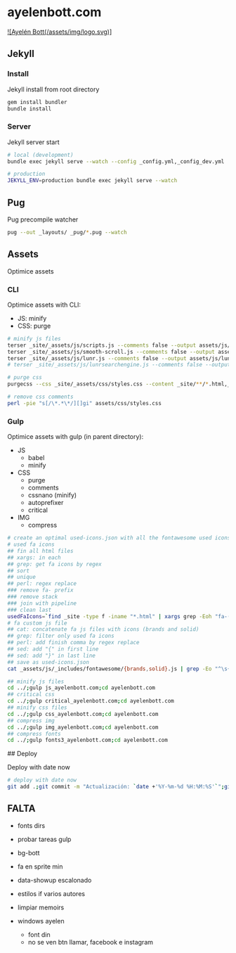 # ayelenbott.com

[![Ayelén Bott(/assets/img/logo.svg)]](https://ayelenbott.com/)

## Jekyll

### Install

Jekyll install from root directory

```bash
gem install bundler
bundle install
```

### Server

Jekyll server start

```bash
# local (development)
bundle exec jekyll serve --watch --config _config.yml,_config_dev.yml

# production
JEKYLL_ENV=production bundle exec jekyll serve --watch
```

## Pug

Pug precompile watcher

```bash
pug --out _layouts/ _pug/*.pug --watch
```

## Assets

Optimice assets

### CLI

Optimice assets with CLI:

- JS: minify
- CSS: purge

```bash
# minify js files
terser _site/_assets/js/scripts.js --comments false --output assets/js/scripts.js
terser _site/_assets/js/smooth-scroll.js --comments false --output assets/js/smooth-scroll.js
terser _site/_assets/js/lunr.js --comments false --output assets/js/lunr.js
# terser _site/_assets/js/lunrsearchengine.js --comments false --output assets/js/lunrsearchengine.js

# purge css
purgecss --css _site/_assets/css/styles.css --content _site/**/*.html,_site/assets/js/*.js --output assets/css/

# remove css comments
perl -pie "s[/\*.*\*/][]gi" assets/css/styles.css
```

### Gulp

Optimice assets with gulp (in parent directory):

- JS
  - babel
  - minify
- CSS
  - purge
  - comments
  - cssnano (minify)
  - autoprefixer
  - critical
- IMG
  - compress

```bash
# create an optimal used-icons.json with all the fontawesome used icons
# used fa icons
## fin all html files
## xargs: in each
## grep: get fa icons by regex
## sort
## unique
## perl: regex replace
### remove fa- prefix
### remove stack
### join with pipeline
### clean last
usedFaIcons=`find _site -type f -iname "*.html" | xargs grep -Eoh "fa-(\w|-){3,}" | sort | uniq | perl -pe "s/^fa-//gm" | perl -pe "s/^stack.*\n//gm" | perl -pe "s/\n/|/gm" | perl -pe "s/\|$//gm"`
# fa custom js file
## cat: concatenate fa js files with icons (brands and solid)
## grep: filter only used fa icons
## perl: add finish comma by regex replace
## sed: add "{" in first line
## sed: add "}" in last line
## save as used-icons.json
cat _assets/js/_includes/fontawesome/{brands,solid}.js | grep -Eo "^\s{4}\"($usedFaIcons)\".+" | perl -pe "s/\]$/\],/gm" | sed '1s/^/{\'$'\n/g' | sed '$s/,$/}/g' > _assets/js/_includes/fontawesome/used-icons.json

## minify js files
cd ../;gulp js_ayelenbott.com;cd ayelenbott.com
## critical css
cd ../;gulp critical_ayelenbott.com;cd ayelenbott.com
## minify css files
cd ../;gulp css_ayelenbott.com;cd ayelenbott.com
## compress img
cd ../;gulp img_ayelenbott.com;cd ayelenbott.com
## compress fonts
cd ../;gulp fonts3_ayelenbott.com;cd ayelenbott.com
```

## Deploy

Deploy with date now

```bash
# deploy with date now
git add .;git commit -m "Actualización: `date +'%Y-%m-%d %H:%M:%S'`";git push
```

## FALTA

- fonts dirs
- probar tareas gulp
- bg-bott

- fa en sprite min
- data-showup escalonado
- estilos if varios autores
- limpiar memoirs
- windows ayelen
  - font din
  - no se ven btn llamar, facebook e instagram
